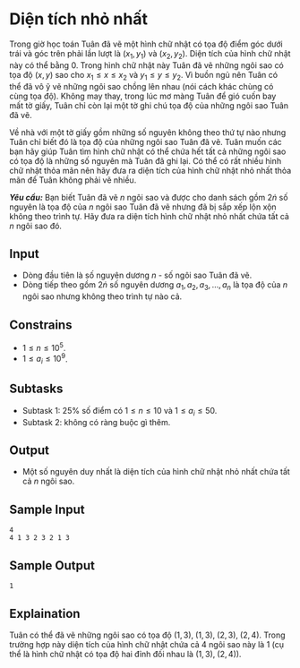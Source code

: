 # Diện tích nhỏ nhất

Trong giờ học toán Tuân đã vẽ một hình chữ nhật có tọa độ điểm góc dưới trái và góc trên phải lần lượt là $(x_1, y_1)$ và $(x_2, y_2)$. Diện tích của hình chữ nhật này có thể bằng $0$. Trong hình chữ nhật này Tuân đã vẽ những ngôi sao có tọa độ $(x, y)$ sao cho $x_1 \le x \le x_2$ và $y_1 \le y \le y_2$. Vì buồn ngủ nên Tuân có thể đã vô ỹ vẽ những ngôi sao chồng lên nhau (nói cách khác chùng có cùng tọa độ). Không may thay, trong lúc mơ màng Tuân để gió cuốn bay mất tờ giấy, Tuân chỉ còn lại một tờ ghi chú tọa độ của những ngôi sao Tuân đã vẽ.

Về nhà với một tờ giấy gồm những số nguyên không theo thứ tự nào nhưng Tuân chỉ biết đó là tọa độ của những ngôi sao Tuân đã vẽ. Tuân muốn các bạn hãy giúp Tuân tìm hình chữ nhật có thể chứa hết tất cả những ngôi sao có tọa độ là những số nguyên mà Tuân đã ghi lại. Có thể có rất nhiều hình chữ nhật thỏa mãn nên hãy đưa ra diện tích của hình chữ nhật nhỏ nhất thỏa mãn để Tuân không phải vẽ nhiều.

***Yêu cầu:*** Bạn biết Tuân đã vẽ $n$ ngôi sao và được cho danh sách gồm $2 \dot n$ số nguyên là tọa độ của $n$ ngôi sao Tuân đã vẽ nhưng đã bị sắp xếp lộn xộn không theo trình tự. Hãy đưa ra diện tích hình chữ nhật nhỏ nhất chứa tất cả $n$ ngôi sao đó.

## Input

- Dòng đầu tiên là số nguyên dương $n$ - số ngôi sao Tuân đã vẽ.
- Dòng tiếp theo gồm $2 \dot n$ số nguyên dương $a_1, a_2, a_3, \dots, a_n$ là tọa độ của $n$ ngôi sao nhưng không theo trình tự nào cả.

## Constrains

- $1 \le n \le 10^5$.
- $1 \le a_i \le 10^9$.

## Subtasks

- Subtask $1$: $25\%$ số điểm có $1 \le n \le 10$ và $1 \le a_i \le 50$.
- Subtask $2$: không có ràng buộc gì thêm.

## Output

- Một số nguyên duy nhất là diện tích của hình chữ nhật nhỏ nhất chứa tất cả $n$ ngôi sao.

## Sample Input

```
4
4 1 3 2 3 2 1 3
```

## Sample Output

```
1
```

## Explaination

Tuân có thể đã vẽ những ngôi sao có tọa độ $(1, 3), \; (1, 3), \; (2, 3), \; (2, 4)$. Trong trường hợp này diện tích của hình chữ nhật chứa cả $4$ ngôi sao này là $1$ (cụ thể là hình chữ nhật có tọa độ hai đỉnh đối nhau là $(1, 3), \; (2, 4)$).